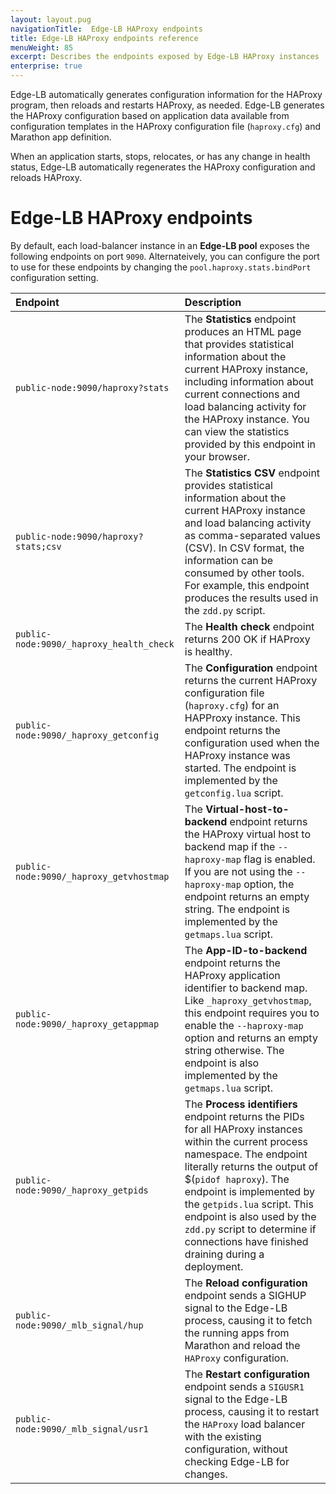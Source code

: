 ```yaml
---
layout: layout.pug
navigationTitle:  Edge-LB HAProxy endpoints
title: Edge-LB HAProxy endpoints reference
menuWeight: 85
excerpt: Describes the endpoints exposed by Edge-LB HAProxy instances
enterprise: true
---
```


Edge-LB automatically generates configuration information for the HAProxy program, then reloads and restarts HAProxy, as needed. Edge-LB generates the HAProxy configuration based on application data available from configuration templates in the HAProxy configuration file (`haproxy.cfg`) and Marathon app definition.

When an application starts, stops, relocates, or has any change in health status, Edge-LB automatically regenerates the HAProxy configuration and reloads HAProxy.

# Edge-LB HAProxy endpoints

By default, each load-balancer instance in an **Edge-LB pool** exposes the following endpoints on port `9090`. Alternateively, you can configure the port to use for these endpoints by changing the `pool.haproxy.stats.bindPort` configuration setting.

| <b>Endpoint</b> | <b>Description</b> |
| :--- | :-------- |
|<code>public-node:9090/haproxy?stats</code> | The **Statistics** endpoint produces an HTML page that provides statistical information about the current HAProxy instance, including information about current connections and load balancing activity for the HAProxy instance. You can view the statistics provided by this endpoint in your browser. |
<code>public-node:9090/haproxy?stats;csv</code> | The **Statistics CSV** endpoint provides statistical information about the current HAProxy instance and load balancing activity as comma-separated values (CSV). In CSV format, the information can be consumed by other tools. For example, this endpoint produces the results used in the `zdd.py` script. |
<code>public-node:9090/_haproxy_health_check</code> | The **Health check** endpoint returns 200 OK if HAProxy is healthy. |
<code>public-node:9090/_haproxy_getconfig</code> | The **Configuration** endpoint returns the current HAProxy configuration file (`haproxy.cfg`) for an HAPProxy instance. This endpoint returns the configuration used when the HAProxy instance was started. The endpoint is implemented by the `getconfig.lua` script. |
<code>public-node:9090/_haproxy_getvhostmap</code> | The **Virtual-host-to-backend** endpoint returns the HAProxy virtual host to backend map if the `--haproxy-map` flag is enabled. If you are not using the `--haproxy-map` option, the endpoint returns an empty string. The endpoint is implemented by the `getmaps.lua` script. |
<code>public-node:9090/_haproxy_getappmap</code> | The **App-ID-to-backend** endpoint returns the HAProxy application identifier to backend map. Like `_haproxy_getvhostmap`, this endpoint requires you to enable the `--haproxy-map` option and returns an empty string otherwise. The endpoint is also implemented by the `getmaps.lua` script. |
<code>public-node:9090/_haproxy_getpids</code> | The **Process identifiers** endpoint returns the PIDs for all HAProxy instances within the current process namespace. The endpoint literally returns the output of $(`pidof haproxy`). The endpoint is implemented by the `getpids.lua` script. This endpoint is also used by the `zdd.py` script to determine if connections have finished draining during a deployment. |
<code>public-node:9090/_mlb_signal/hup</code> | The **Reload configuration** endpoint sends a SIGHUP signal to the Edge-LB process, causing it to fetch the running apps from Marathon and reload the `HAProxy` configuration. |
<code>public-node:9090/_mlb_signal/usr1</code> | The **Restart configuration** endpoint sends a `SIGUSR1` signal to the Edge-LB process, causing it to restart the `HAProxy` load balancer with the existing configuration, without checking Edge-LB for changes. |
